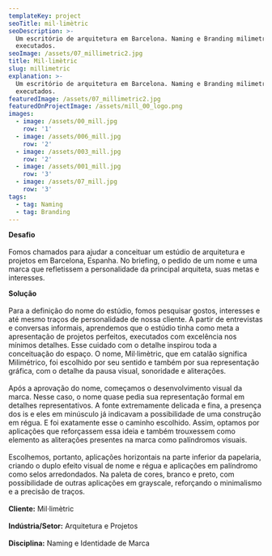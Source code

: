 ```yaml
---
templateKey: project
seoTitle: mil·limètric
seoDescription: >-
  Um escritório de arquitetura em Barcelona. Naming e Branding milimetricamente
  executados.
seoImage: /assets/07_millimetric2.jpg
title: Mil·limètric
slug: millimetric
explanation: >-
  Um escritório de arquitetura em Barcelona. Naming e Branding milimetricamente
  executados.
featuredImage: /assets/07_millimetric2.jpg
featuredOnProjectImage: /assets/mill_00_logo.png
images:
  - image: /assets/00_mill.jpg
    row: '1'
  - image: /assets/006_mill.jpg
    row: '2'
  - image: /assets/003_mill.jpg
    row: '2'
  - image: /assets/001_mill.jpg
    row: '3'
  - image: /assets/07_mill.jpg
    row: '3'
tags:
  - tag: Naming
  - tag: Branding
---
```

**Desafio**
<br><br>
Fomos chamados para ajudar a conceituar um estúdio de arquitetura e projetos em Barcelona, Espanha. No briefing, o pedido de um nome e uma marca que refletissem a personalidade da principal arquiteta, suas metas e interesses.

**Solução**
<br><br>
Para a definição do nome do estúdio, fomos pesquisar gostos, interesses e até mesmo traços de personalidade de nossa cliente. A partir de entrevistas e conversas informais, aprendemos que o estúdio tinha como meta a apresentação de projetos perfeitos, executados com excelência nos mínimos detalhes. Esse cuidado com o detalhe inspirou toda a conceituação do espaço. O nome, Mil·limètric, que em catalão significa Milimétrico, foi escolhido por seu sentido e também por sua representação gráfica, com o detalhe da pausa visual, sonoridade e aliterações.
<br><br>
Após a aprovação do nome, começamos o desenvolvimento visual da marca. Nesse caso, o nome quase pedia sua representação formal em detalhes representativos. A fonte extremamente delicada e fina, a presença dos is e eles em minúsculo já indicavam a possibilidade de uma construção em régua. E foi exatamente esse o caminho escolhido. Assim, optamos por aplicações que reforçassem essa ideia e também trouxessem como elemento as aliterações presentes na marca como palíndromos visuais. 
<br><br>
Escolhemos, portanto, aplicações horizontais na parte inferior da papelaria, criando o duplo efeito visual de nome e régua e aplicações em palíndromo como selos arredondados.
Na paleta de cores, branco e preto, com possibilidade de outras aplicações em grayscale, reforçando o minimalismo e a precisão de traços. 
<br><br>
**Cliente:** 
Mil·limètric
<br><br>
**Indústria/Setor:** 
Arquitetura e Projetos
<br><br>
**Disciplina:** 
Naming e Identidade de Marca
<br><br><br><br>
